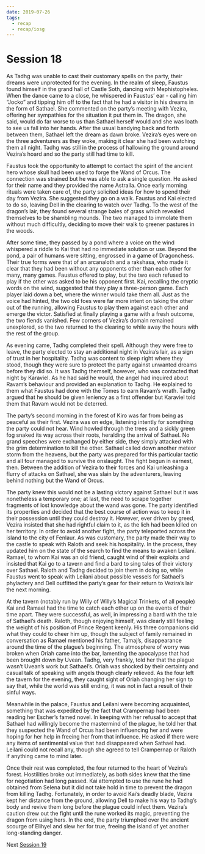 ```yaml
---
date: 2019-07-26
tags:
  - recap
  - recap/iosg
---
```

# Session 18

As Tadhg was unable to cast their customary spells on the party, their dreams were unprotected for the evening. In the realm of sleep, Faustus found himself in the grand hall of Castle Soth, dancing with Mephistopheles. When the dance came to a close, he whispered in Faustus’ ear - calling him “Jocko” and tipping him off to the fact that he had a visitor in his dreams in the form of Sathael. She commented on the party’s meeting with Vezira, offering her sympathies for the situation it put them in. The dragon, she said, would do far worse to us than Sathael herself would and she was loath to see us fall into her hands. After the usual bandying back and forth between them, Sathael left the dream as dawn broke. Vezira’s eyes were on the three adventurers as they woke, making it clear she had been watching them all night. Tadhg was still in the process of hallowing the ground around Vezira’s hoard and so the party still had time to kill.

Faustus took the opportunity to attempt to contact the spirit of the ancient hero whose skull had been used to forge the Wand of Orcus. The connection was strained but he was able to ask a single question. He asked for their name and they provided the name Astralla. Once early morning rituals were taken care of, the party solicited ideas for how to spend their day from Vezira. She suggested they go on a walk. Faustus and Kai elected to do so, leaving Dell in the clearing to watch over Tadhg. To the west of the dragon’s lair, they found several strange bales of grass which revealed themselves to be shambling mounds. The two managed to immolate them without much difficultly, deciding to move their walk to greener pastures in the woods.

After some time, they passed by a pond where a voice on the wind whispered a riddle to Kai that had no immediate solution or use. Beyond the pond, a pair of humans were sitting, engrossed in a game of Dragonchess. Their true forms were that of an arcanaloth and a rakshasa, who made it clear that they had been without any opponents other than each other for many, many games. Faustus offered to play, but the two each refused to play if the other was asked to be his opponent first. Kai, recalling the cryptic words on the wind, suggested that they play a three-person game. Each player laid down a bet, where the winner would take them all. Just as the voice had hinted, the two old foes were far more intent on taking the other out of the running, allowing Faustus to play them against each other and emerge the victor. Satisfied at finally playing a game with a fresh outcome, the two fiends vanished. Few corners of Vezira’s domain remained unexplored, so the two returned to the clearing to while away the hours with the rest of the group.

As evening came, Tadhg completed their spell. Although they were free to leave, the party elected to stay an additional night in Vezira’s lair, as a sign of trust in her hospitality. Tadhg was content to sleep right where they stood, though they were sure to protect the party against unwanted dreams before they did so. It was Tadhg themself, however, who was contacted that night by Karaviel. As he had said he would, the angel had inquired about Ravam’s behaviour and provided an explanation to Tadhg. He explained to them what Faustus had done with the Tomes to earn Ravam’s wrath. Tadhg argued that he should be given leniency as a first offender but Karaviel told them that Ravam would not be deterred.

The party’s second morning in the forest of Kiro was far from being as peaceful as their first. Vezira was on edge, listening intently for something the party could not hear. Wind howled through the trees and a sickly green fog snaked its way across their roots, heralding the arrival of Sathael. No grand speeches were exchanged by either side, they simply attacked with the grim determination to kill the other. Sathael called down another meteor storm from the heavens, but the party was prepared for this particular tactic and all four managed to survive the onslaught. The fight begun in earnest, then. Between the addition of Vezira to their forces and Kai unleashing a flurry of attacks on Sathael, she was slain by the adventurers, leaving behind nothing but the Wand of Orcus.

The party knew this would not be a lasting victory against Sathael but it was nonetheless a temporary one; at last, the need to scrape together fragments of lost knowledge about the wand was gone. The party identified its properties and decided that the best course of action was to keep it in their possession until they could destroy it. However, ever driven by greed, Vezira insisted that she had rightful claim to it, as the lich had been killed on her territory. In order to avoid another fight, the party teleported across the island to the city of Fenlaur. As was customary, the party made their way to the castle to speak with Raloth and seek his hospitality. In the process, they updated him on the state of the search to find the means to awaken Leilani. Ramael, to whom Kai was an old friend, caught wind of their exploits and insisted that Kai go to a tavern and find a bard to sing tales of their victory over Sathael. Raloth and Tadhg decided to join them in doing so, while Faustus went to speak with Leilani about possible vessels for Sathael’s phylactery and Dell outfitted the party’s gear for their return to Vezira’s lair the next morning.

At the tavern (notably run by Willy of Willy’s Magical Trinkets, of all people) Kai and Ramael had the time to catch each other up on the events of their time apart. They were successful, as well, in impressing a bard with the tale of Sathael’s death. Raloth, though enjoying himself, was clearly still feeling the weight of his position of Prince Regent keenly. His three companions did what they could to cheer him up, though the subject of family remained in conversation as Ramael mentioned his father, Tamaj’s, disappearance around the time of the plague’s beginning. The atmosphere of worry was broken when Oriah came into the bar, lamenting the apocalypse that had been brought down by Uvean. Tadhg, very frankly, told her that the plague wasn’t Uvean’s work but Sathael’s. Oriah was shocked by their certainty and casual talk of speaking with angels though clearly relieved. As the four left the tavern for the evening, they caught sight of Oriah changing her sign to say that, while the world was still ending, it was not in fact a result of their sinful ways.

Meanwhile in the palace, Faustus and Leilani were becoming acquainted, something that was expedited by the fact that Crampernap had been reading her Escher’s famed novel. In keeping with her refusal to accept that Sathael had willingly become the mastermind of the plague, he told her that they suspected the Wand of Orcus had been influencing her and were hoping for her help in freeing her from that influence. He asked if there were any items of sentimental value that had disappeared when Sathael had. Leilani could not recall any, though she agreed to tell Crampernap or Raloth if anything came to mind later.

Once their rest was completed, the four returned to the heart of Vezira’s forest. Hostilities broke out immediately, as both sides knew that the time for negotiation had long passed. Kai attempted to use the rune he had obtained from Selena but it did not take hold in time to prevent the dragon from killing Tadhg. Fortunately, in order to avoid Kai’s deadly blade, Vezira kept her distance from the ground, allowing Dell to make his way to Tadhg’s body and revive them long before the plague could infect them. Vezira’s caution drew out the fight until the rune worked its magic, preventing the dragon from using hers. In the end, the party triumphed over the ancient scourge of Elihyel and slew her for true, freeing the island of yet another long-standing danger.

Next
[Session 19](Recaps/Isle%20of%20Sleepless%20Graves/Session%2019.md)